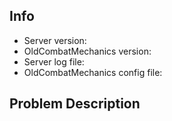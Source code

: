 <!-- Please fill out all fields as applicable, providing as many details as possible -->

## Info

<!-- For the last two, please post links to a hastebin/pastebin upload of the file -->
- Server version: 
- OldCombatMechanics version: 
- Server log file: 
- OldCombatMechanics config file: 

## Problem Description
> 

